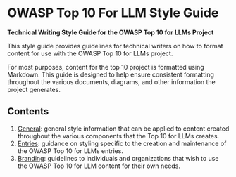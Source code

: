 # OWASP Top 10 For LLM Style Guide

**Technical Writing Style Guide for the OWASP Top 10 for LLMs Project**

This style guide provides guidelines for technical writers on how to format
content for use with the OWASP Top 10 for LLMs project.

For most purposes, content for the top 10 project is formatted using Markdown.
This guide is designed to help ensure consistent formatting throughout the various
documents, diagrams, and other information the project generates.

## Contents

1. [General](./general.md): general style information that can be applied to content
created throughout the various components that the Top 10 for LLMs creates.
2. [Entries](./entries.md): guidance on styling specific to the creation and
maintenance of the OWASP Top 10 for LLMs entries.
3. [Branding](./branding.md): guidelines to individuals and organizations that wish
to use the OWASP Top 10 for LLM content for their own needs.